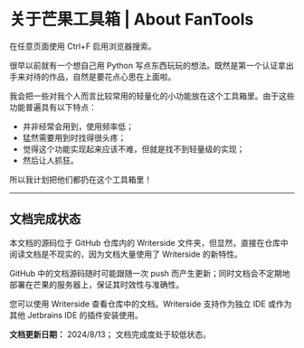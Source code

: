 # 关于芒果工具箱 | About FanTools

<note>
    在任意页面使用 <shortcut>Ctrl+F</shortcut> 启用浏览器搜索。
</note>

很早以前就有一个想自己用 Python 写点东西玩玩的想法。既然是第一个认证拿出手来对待的作品，自然是要花点心思在上面啦。

我会把一些对我个人而言比较常用的轻量化的小功能放在这个工具箱里。由于这些功能普遍具有以下特点：

* 并非经常会用到，使用频率低；
* 猛然需要用到时找得很头疼；
* 觉得这个功能实现起来应该不难，但就是找不到轻量级的实现；
* 然后让人抓狂。

所以我计划把他们都扔在这个工具箱里！

----

## 文档完成状态

本文档的源码位于 GitHub 仓库内的 Writerside 文件夹，但显然，直接在仓库中阅读文档是不现实的，因为文档大量使用了 Writerside 的新特性。

GitHub 中的文档源码随时可能跟随一次 push 而产生更新；同时文档会不定期地部署在芒果的服务器上，保证其时效性与准确性。

您可以使用 Writerside 查看仓库中的文档。Writerside 支持作为独立 IDE 或作为其他 Jetbrains IDE 的插件安装使用。

<note>
    <b>文档更新日期：</b> 2024/8/13；
    文档完成度处于较低状态。
</note>

